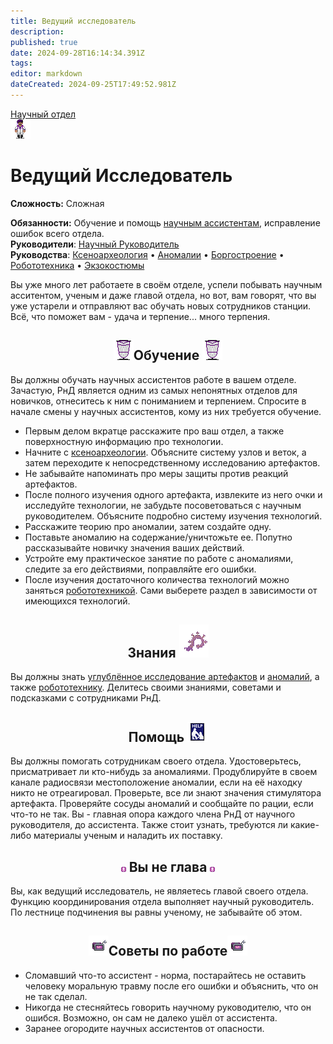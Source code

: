 ```yaml
---
title: Ведущий исследователь
description: 
published: true
date: 2024-09-28T16:14:34.391Z
tags: 
editor: markdown
dateCreated: 2024-09-25T17:49:52.981Z
---
```


<div style="display: flex; justify-content: center;">
<div class="roles-passport rnd">
  <div class="title rnd"><a href="/roles/scientificdepartment">Научный отдел</a></div>
  <div>
    <div><div><img src="/roles/leadresearcher.png"></div></div>
  <div><div>
    <h1>Ведущий Исследователь</h1>
    <p><strong>Сложность:</strong> Сложная</p>
    <strong>Обязанности:</strong> Обучение и помощь <a href="/roles/researchassistant">научным ассистентам</a>, исправление ошибок всего отдела.<br>
    <b>Руководители</b>: <a href="/roles/researchdirector" title="Научный Руководитель">Научный Руководитель</a><br>
    <b>Руководства</b>: <a href="/guides/xenoarcheology">Ксеноархеология</a> • <a href="/guides/anomalousresearch">Аномалии</a> • <a href="/guides/borgcreating">Боргостроение</a> • <a href="/guides/robotics">Робототехника</a> • <a href="/guides/exosuits">Экзокостюмы</a>
  </div></div>
  </div>
</div>
</div>

<p>Вы уже много лет работаете в своём отделе, успели побывать научным асситентом, ученым и даже главой отдела, но вот, вам говорят, что вы уже устарели и отправляют вас обучать новых сотрудников станции. Всё, что поможет вам - удача и терпение... много терпения.
  
## <center> <span class="down"> <img src="/roles/rnd/banner.png" class="png2"></span>Обучение<span class="down"> <img src="/roles/rnd/banner.png" class="png2"></span> 
Вы должны обучать научных ассистентов работе в вашем отделе. Зачастую, РнД является одним из самых непонятных отделов для новичков, отнеситесь к ним с пониманием и терпением. Спросите в начале смены у научных ассистентов, кому из них требуется обучение. 
 + Первым делом вкратце расскажите про ваш отдел, а также поверхностную информацию про технологии.
+ Начните с <a href="/guides/xenoarcheology" title="Ксеноархеология">ксеноархеологии</a>. Объясните систему узлов и веток, а затем переходите к непосредственному исследованию артефактов.
+ Не забывайте напоминать про меры защиты против реакций артефактов.
+ После полного изучения одного артефакта, извлеките из него очки и исследуйте технологии, не забудьте посоветоваться с научным руководителем. Объясните подробно систему изучения технологий.
+ Расскажите теорию про аномалии, затем создайте одну.
+ Поставьте аномалию на содержание/уничтожьте ее. Попутно рассказывайте новичку значения ваших действий.
+ Устройте ему практическое занятие по работе с аномалиями, следите за его действиями, поправляйте его ошибки.
+ После изучения достаточного количества технологий можно заняться <a href="/guides/robotics" title="Робототехника">робототехникой</a>. Сами выберете раздел в зависимости от имеющихся технологий.
 
  
## <center>Знания<span class="down"> <img src="/roles/rnd/art.png" class="png1"></span> 
Вы должны знать <a href="/guides/xenoarcheology" title="Ксеноархеология">углублённое исследование артефактов</a> и <a href="/guides/anomalousresearch" title="Аномалии">аномалий</a>, а также <a href="/guides/robotics" title="Робототехника">робототехнику</a>. Делитесь своими знаниями, советами и подсказками с сотрудниками РнД.
  
## <center>Помощь<span class="down"> <img src="/roles/rnd/help.png" class="png1"></span> 
Вы должны помогать сотрудникам своего отдела. Удостоверьтесь, присматривает ли кто-нибудь за аномалиями. Продублируйте в своем канале радиосвязи местоположение аномалии, если на её находку никто не отреагировал. Проверьте, все ли знают значения стимулятора артефакта. Проверяйте сосуды аномалий и сообщайте по рации, если что-то не так. Вы - главная опора каждого члена РнД от научного руководителя, до ассистента. Также стоит узнать, требуются ли какие-либо материалы ученым и наладить их поставку. 

## <center> <span class="down1"> <img src="/hud_icons/scientist's_icon.png" class="png3"></span> Вы не глава <span class="down1"> <img src="/hud_icons/scientist's_icon.png" class="png3"></span> 
Вы, как ведущий исследователь, не являетесь главой своего отдела. Функцию координирования отдела выполняет научный руководитель. По лестнице подчинения вы равны ученому, не забывайте об этом. 

## <center><img src="/roles/rnd/skaner.png" class="png1"><span class="up1">Советы по работе</span><img src="/roles/rnd/skaner.png" class="png1">

- Сломавший что-то ассистент - норма, постарайтесь не оставить человеку моральную травму после его ошибки и объяснить, что он не так сделал.
- Никогда не стесняйтесь говорить научному руководителю, что он ошибся. Возможно, он сам не далеко ушёл от ассистента.
- Заранее огородите научных ассистентов от опасности.


<div class="table"></div>
